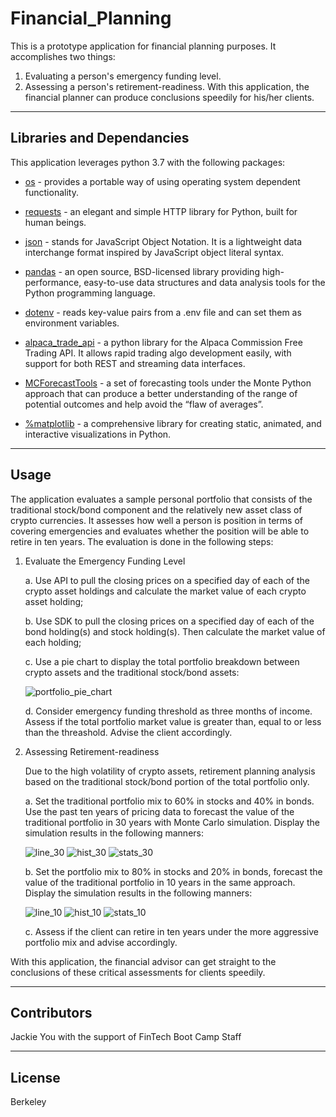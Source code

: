 # Financial_Planning

This is a prototype application for financial planning purposes.  It accomplishes two things: 
1. Evaluating a person's emergency funding level. 
2. Assessing a person's retirement-readiness.
With this application, the financial planner can produce conclusions speedily for his/her clients.

---

## Libraries and Dependancies

This application leverages python 3.7 with the following packages:

* [os](https://docs.python.org/3/library/os.html) - provides a portable way of using operating system dependent functionality.

* [requests](https://docs.python-requests.org/en/master/) - an elegant and simple HTTP library for Python, built for human beings.

* [json](https://docs.python.org/3/library/json.html?highlight=json#module-json) - stands for JavaScript Object Notation. It is a lightweight data interchange format inspired by JavaScript object literal syntax.

* [pandas](https://pandas.pydata.org/docs/) - an open source, BSD-licensed library providing high-performance, easy-to-use data structures and data analysis tools for the Python programming language.

* [dotenv](https://pypi.org/project/python-dotenv/) - reads key-value pairs from a .env file and can set them as environment variables.

* [alpaca_trade_api](https://github.com/alpacahq/alpaca-trade-api-python/) - a python library for the Alpaca Commission Free Trading API. It allows rapid trading algo development easily, with support for both REST and streaming data interfaces.

* [MCForecastTools](https://pbpython.com/monte-carlo.html) - a set of forecasting tools under the Monte Python approach that can produce a better understanding of the range of potential outcomes and help avoid the “flaw of averages”.

* [%matplotlib](https://matplotlib.org/) - a comprehensive library for creating static, animated, and interactive visualizations in Python.

---

## Usage

The application evaluates a sample personal portfolio that consists of the traditional stock/bond component and the relatively new asset class of crypto currencies.  It assesses how well a person is position in terms of covering emergencies and evaluates whether the position will be able to retire in ten years.  The evaluation is done in the following steps: 

1. Evaluate the Emergency Funding Level
    
    a. Use API to pull the closing prices on a specified day of each of the crypto asset holdings and calculate the market value of each crypto asset holding;

    b. Use SDK to pull the closing prices on a specified day of each of the bond holding(s) and stock holding(s). Then calculate the market value of each holding;

    c. Use a pie chart to display the total portfolio breakdown between crypto assets and the traditional stock/bond assets:

    ![portfolio_pie_chart]()

    d. Consider emergency funding threshold as three months of income.  Assess if the total portfolio market value is greater than, equal to or less than the threashold.  Advise the client accordingly.

2. Assessing Retirement-readiness

    Due to the high volatility of crypto assets, retirement planning analysis based on the traditional stock/bond portion of the total portfolio only.

    a. Set the traditional portfolio mix to 60% in stocks and 40% in bonds.  Use the past ten years of pricing data to forecast the value of the traditional portfolio in 30 years with Monte Carlo simulation.  Display the simulation results in the following manners:

    ![line_30]()
    ![hist_30]()
    ![stats_30]()

    b. Set the portfolio mix to 80% in stocks and 20% in bonds, forecast the value of the traditional portfolio in 10 years in the same approach.  Display the simulation results in the following manners:

    ![line_10]()
    ![hist_10]()
    ![stats_10]()

    c. Assess if the client can retire in ten years under the more aggressive portfolio mix and advise accordingly.

With this application, the financial advisor can get straight to the conclusions of these critical assessments for clients speedily.

---

## Contributors

Jackie You with the support of FinTech Boot Camp Staff

---

## License

Berkeley